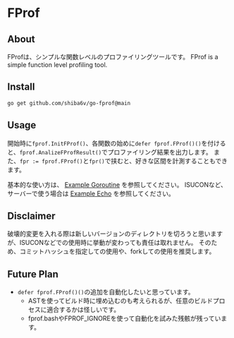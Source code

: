 # FProf
## About
FProfは、シンプルな関数レベルのプロファイリングツールです。
FProf is a simple function level profiling tool.

## Install
```bash
go get github.com/shiba6v/go-fprof@main
```

## Usage
開始時に`fprof.InitFProf()`、各関数の始めに`defer fprof.FProf()()`を付けると、`fprof.AnalizeFProfResult()`でプロファイリング結果を出力します。
また、`fpr := fprof.FProf()`と`fpr()`で挟むと、好きな区間を計測することもできます。

基本的な使い方は、 [Example Goroutine](https://github.com/shiba6v/go-fprof/tree/main/example/example_goroutine) を参照してください。
ISUCONなど、サーバーで使う場合は [Example Echo](https://github.com/shiba6v/go-fprof/tree/main/example/example_echo) を参照してください。

## Disclaimer
破壊的変更を入れる際は新しいバージョンのディレクトリを切ろうと思いますが、ISUCONなどでの使用時に挙動が変わっても責任は取れません。
そのため、コミットハッシュを指定しての使用や、forkしての使用を推奨します。

## Future Plan
- `defer fprof.FProf()()`の追加を自動化したいと思っています。
  - ASTを使ってビルド時に埋め込むのも考えられるが、任意のビルドプロセスに適合するかは怪しいです。
  - fprof.bashやFPROF_IGNOREを使って自動化を試みた残骸が残っています。
